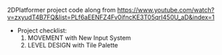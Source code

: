 2DPlatformer project code along from https://www.youtube.com/watch?v=zxyudT4B7FQ&list=PLf6aEENFZ4Fv0ifncKE3T05qrI450U_aD&index=1
- Project checklist:
  1) MOVEMENT with New Input System
  2) LEVEL DESIGN with Tile Palette
